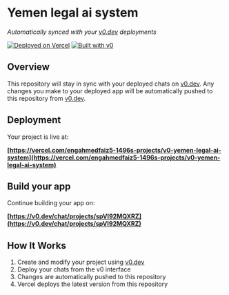 # Yemen legal ai system

*Automatically synced with your [v0.dev](https://v0.dev) deployments*

[![Deployed on Vercel](https://img.shields.io/badge/Deployed%20on-Vercel-black?style=for-the-badge&logo=vercel)](https://vercel.com/engahmedfaiz5-1496s-projects/v0-yemen-legal-ai-system)
[![Built with v0](https://img.shields.io/badge/Built%20with-v0.dev-black?style=for-the-badge)](https://v0.dev/chat/projects/spVI92MQXRZ)

## Overview

This repository will stay in sync with your deployed chats on [v0.dev](https://v0.dev).
Any changes you make to your deployed app will be automatically pushed to this repository from [v0.dev](https://v0.dev).

## Deployment

Your project is live at:

**[https://vercel.com/engahmedfaiz5-1496s-projects/v0-yemen-legal-ai-system](https://vercel.com/engahmedfaiz5-1496s-projects/v0-yemen-legal-ai-system)**

## Build your app

Continue building your app on:

**[https://v0.dev/chat/projects/spVI92MQXRZ](https://v0.dev/chat/projects/spVI92MQXRZ)**

## How It Works

1. Create and modify your project using [v0.dev](https://v0.dev)
2. Deploy your chats from the v0 interface
3. Changes are automatically pushed to this repository
4. Vercel deploys the latest version from this repository
